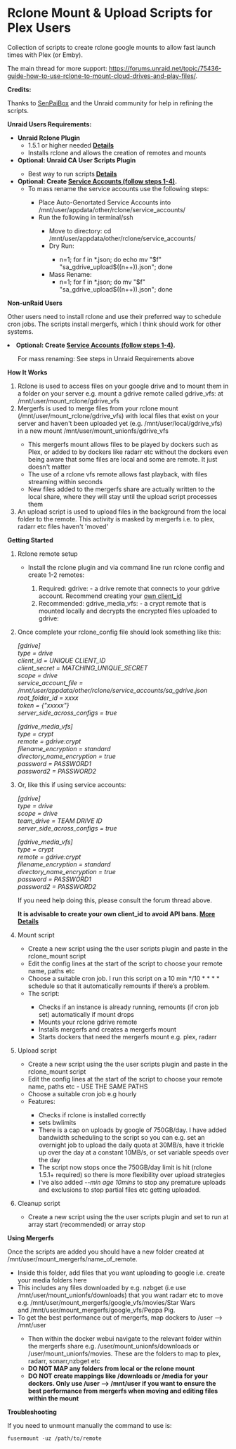 # Rclone Mount & Upload Scripts for Plex Users

Collection of scripts to create rclone google mounts to allow fast launch times with Plex (or Emby).  

The main thread for more support: https://forums.unraid.net/topic/75436-guide-how-to-use-rclone-to-mount-cloud-drives-and-play-files/.

<b>Credits:</b>

Thanks to <a href="https://github.com/SenpaiBox">SenPaiBox</a> and the Unraid community for help in refining the scripts.

<b>Unraid Users Requirements:</b>
<ul>
	<li><b>Unraid Rclone Plugin</b>
		<ul>
			<li>1.5.1 or higher needed <b><a href="https://forums.unraid.net/topic/51633-plugin-rclone/">Details</a></b></li>
			<li>Installs rclone and allows the creation of remotes and mounts</li>
		</ul>
	<li><b>Optional: Unraid CA User Scripts Plugin</b></li>
		<ul>
			<li>Best way to run scripts<b> <a href="https://forums.unraid.net/topic/48286-plugin-ca-user-scripts/">Details</a></b>
		</ul>
	<li><b>Optional: Create <a href="https://github.com/xyou365/AutoRclone">Service Accounts (follow steps 1-4)</a>.</b>
		<ul>
			<li>To mass rename the service accounts use the following steps:</li>
			<ul>
				<li>Place Auto-Genortated Service Accounts into /mnt/user/appdata/other/rclone/service_accounts/</li>
				<li>Run the following in terminal/ssh</li>
				<ul>
					<li>Move to directory: cd /mnt/user/appdata/other/rclone/service_accounts/</li>
					<li>Dry Run:</li>
						<ul>
							<li>n=1; for f in *.json; do echo mv "$f" "sa_gdrive_upload$((n++)).json"; done</li>
						</ul>				
					<li>Mass Rename:
						<ul>
							<li>n=1; for f in *.json; do mv "$f" "sa_gdrive_upload$((n++)).json"; done</li>
						</ul>
				</ul>
			</ul>
		</ul>
</ul>
<b>Non-unRaid Users</b>
<p/><p/>
Other users need to install rclone and use their preferred way to schedule cron jobs.  The scripts install mergerfs, which I think should work for other systems.
<p/><p/><li><b>Optional: Create <a href="https://github.com/xyou365/AutoRclone">Service Accounts (follow steps 1-4)</a>.</b></li>
		<ul>For mass renaming: See steps in Unraid Requirements above
		</ul>
<p/><p/>
<b>How It Works </b>
<ol>
	<li>Rclone is used to access files on your google drive and to mount them in a folder on your server e.g. mount a gdrive remote called gdrive_vfs: at /mnt/user/mount_rclone/gdrive_vfs </li>
	<li>Mergerfs is used to merge files from your rclone mount (/mnt/user/mount_rclone/gdrive_vfs) with local files that exist on your server and haven't been uploaded yet (e.g. /mnt/user/local/gdrive_vfs) in a new mount /mnt/user/mount_unionfs/gdrive_vfs</li>
		<ul>
			<li>This mergerfs mount allows files to be played by dockers such as Plex, or added to by dockers like radarr etc without the dockers even being aware that some files are local and some are remote.  It just doesn't matter</li>
			<li>The use of a rclone vfs remote allows fast playback, with files streaming within seconds</li>
			<li>New files added to the mergerfs share are actually written to the local share, where they will stay until the upload script processes them
		</ul>
	<li>An upload script is used to upload files in the background from the local folder to the remote.  This activity is masked by mergerfs i.e. to plex, radarr etc files haven't 'moved'</li>
</ol>
<b>Getting Started </b>
<ol>
	<li>Rclone remote setup </li> 
		<ul>
			<li>Install the rclone plugin and via command line run rclone config and create 1-2 remotes:</li> 
				<ol>
					<li>Required: gdrive: - a drive remote that connects to your gdrive account.  Recommend creating your <a href="https://rclone.org/drive/#drive-client-id">own client_id</a></li>
					<li>Recommended: gdrive_media_vfs: - a crypt remote that is mounted locally and decrypts the encrypted files uploaded to gdrive:</li>
				</ol>
		</ul>
	<p/>
	<li>Once complete your rclone_config file should look something like this:</li>
	<p/><p/><i>
[gdrive]
<br/>type = drive
<br/>client_id = UNIQUE CLIENT_ID
<br/>client_secret = MATCHING_UNIQUE_SECRET
<br/>scope = drive
<br/>service_account_file = /mnt/user/appdata/other/rclone/service_accounts/sa_gdrive.json
<br/>root_folder_id = xxxx
<br/>token = {"xxxxx"}
<br/>server_side_across_configs = true
<p/>
[gdrive_media_vfs]
<br/>type = crypt
<br/>remote = gdrive:crypt
<br/>filename_encryption = standard
<br/>directory_name_encryption = true
<br/>password = PASSWORD1
<br/>password2 = PASSWORD2
	</i></p/>
<li>Or, like this if using service accounts:</li>
	<p/><p/><i>	
	
	
[gdrive]
<br/>type = drive
<br/>scope = drive
<br/>team_drive = TEAM DRIVE ID
<br/>server_side_across_configs = true

[gdrive_media_vfs]
<br/>type = crypt
<br/>remote = gdrive:crypt
<br/>filename_encryption = standard
<br/>directory_name_encryption = true
<br/>password = PASSWORD1
<br/>password2 = PASSWORD2
	</i><p/>	
	
	
If you need help doing this, please consult the forum thread above.
</p>
<b> It is advisable to create your own client_id to avoid API bans.  <a href="https://rclone.org/drive/#making-your-own-client-id">More Details</a></b>
<p/>
	<li>Mount script</li>
		<ul>
			<li>Create a new script using the the user scripts plugin and paste in the rclone_mount script</li>
			<li>Edit the config lines at the start of the script to choose your remote name, paths etc</li>
			<li>Choose a suitable cron job. I run this script on a 10 min */10 * * * * schedule so that it automatically remounts if there’s a problem.</li>
			<li>The script:</li>
			<ul>
				<li>Checks if an instance is already running, remounts (if cron job set) automatically if mount drops</li>
				<li>Mounts your rclone gdrive remote</li>
				<li>Installs mergerfs and creates a mergerfs mount</li>
				<li>Starts dockers that need the mergerfs mount e.g. plex, radarr</li>
			</ul>
		</ul>
	</p/>
	<li>Upload script</li>
		<ul>
			<li>Create a new script using the the user scripts plugin and paste in the rclone_mount script</li>
			<li>Edit the config lines at the start of the script to choose your remote name, paths etc - USE THE SAME PATHS</li>
			<li>Choose a suitable cron job e.g hourly</li>
			<li>Features:</li>
			<ul>
				<li>Checks if rclone is installed correctly</li>
				<li>sets bwlimits</li>
				<li>There is a cap on uploads by google of 750GB/day.  I have added bandwidth scheduling to the script so you can e.g. set an overnight job to upload the daily quota at 30MB/s, have it trickle up over the day at a constant 10MB/s, or set variable speeds over the day</li>
				<li>The script now stops once the 750GB/day limit is hit (rclone 1.5.1+ required) so there is more flexibility over upload strategies</li>
				<li>I've also added <i>--min age 10mins</i> to stop any premature uploads and exclusions to stop partial files etc getting uploaded.</li>
			</ul>
		</ul>
	</p/>
	<li>Cleanup script</li>
		<ul>
			<li>Create a new script using the the user scripts plugin and set to run at array start (recommended) or array stop</li>
		</ul>
</ol>
<p/>
<b>Using Mergerfs</b>
<p/>
Once the scripts are added you should have a new folder created at /mnt/user/mount_mergerfs/name_of_remote. 
<ul>
<li>Inside this folder, add files that you want uploading to google i.e. create your media folders here</li>
<li>This includes any files downloaded by e.g. nzbget (i.e use /mnt/user/mount_unionfs/downloads) that you want radarr etc to move e.g. /mnt/user/mount_mergerfs/google_vfs/movies/Star Wars and /mnt/user/mount_mergerfs/google_vfs/Peppa Pig.</li>
<li>To get the best performance out of mergerfs, map dockers to /user   --> /mnt/user </li>
<ul>
<li>Then within the docker webui navigate to the relevant folder within the mergerfs share e.g. /user/mount_unionfs/downloads or /user/mount_unionfs/movies. These are the folders to map to plex, radarr, sonarr,nzbget etc</li>
<li><b>DO NOT MAP any folders from local or the rclone mount</b></li>
<li><b>DO NOT create mappings like /downloads or /media for your dockers.  Only use /user --> /mnt/user if you want to ensure the best performance from mergerfs when moving and editing files within the mount</b></li>
</ul>
</ul>
<b>Troubleshooting</b>
<p/><p/>
If you need to unmount manually the command to use is:

<code>fusermount -uz /path/to/remote</code>
